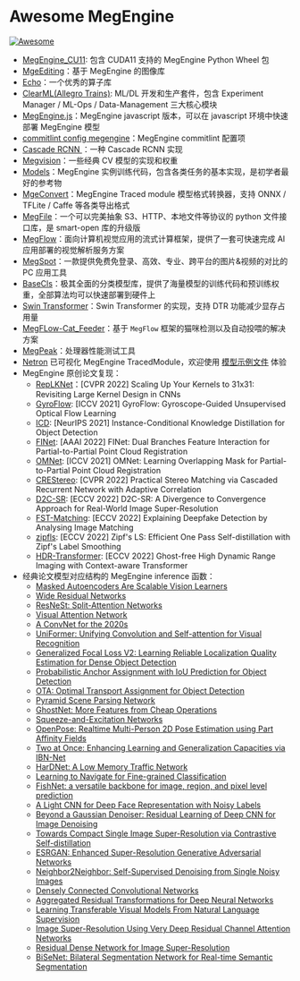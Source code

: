 # Awesome MegEngine

[![Awesome](https://awesome.re/badge.svg)](https://awesome.re)

* [MegEngine_CU11](https://github.com/Qsingle/MegEngine_CU11): 包含 CUDA11 支持的 MegEngine Python Wheel 包
* [MgeEditing](https://github.com/Feynman1999/MgeEditing)：基于 MegEngine 的图像库
* [Echo](https://github.com/digantamisra98/Echo)：一个优秀的算子库
* [ClearML(Allegro Trains)](https://github.com/allegroai/clearml): ML/DL 开发和生产套件，包含 Experiment Manager / ML-Ops / Data-Management 三大核心模块
* [MegEngine.js](https://www.npmjs.com/package/megenginejs)：MegEngine javascript 版本，可以在 javascript 环境中快速部署 MegEngine 模型
* [commitlint config megengine](https://www.npmjs.com/package/commitlint-config-megengine?activeTab=readme)：MegEngine commitlint 配置项
* [Cascade RCNN ](https://github.com/Antinomy20001/Megvii-AI-Traffic-Sign-Detection-Open-Source-Competition---Unofficial-2nd-Place-Solution)：一种 Cascade RCNN 实现
* [Megvision](https://github.com/Qsingle/Megvision)：一些经典 CV 模型的实现和权重
* [Models](https://github.com/MegEngine/Models)：MegEngine 实例训练代码，包含各类任务的基本实现，是初学者最好的参考物
* [MgeConvert](https://github.com/MegEngine/mgeconvert)：MegEngine Traced module 模型格式转换器，支持 ONNX / TFLite / Caffe 等各类导出格式
* [MegFile](https://github.com/megvii-research/megfile)：一个可以完美抽象 S3、HTTP、本地文件等协议的 python 文件接口库，是 smart-open 库的升级版
* [MegFlow](https://github.com/MegEngine/MegFlow)：面向计算机视觉应用的流式计算框架，提供了一套可快速完成 AI 应用部署的视觉解析服务方案
* [MegSpot](https://github.com/MegEngine/MegSpot)：一款提供免费免登录、高效、专业、跨平台的图片&视频的对比的 PC 应用工具
* [BaseCls](https://github.com/megvii-research/basecls)：极其全面的分类模型库，提供了海量模型的训练代码和预训练权重，全部算法均可以快速部署到硬件上
* [Swin Transformer](https://github.com/MegEngine/swin-transformer)：Swin Transformer 的实现，支持 DTR 功能减少显存占用量
* [MegFLow-Cat_Feeder](https://github.com/rcxxx/MegFlow/tree/master/flow-python/examples/cat_feeders)：基于 `MegFlow` 框架的猫咪检测以及自动投喂的解决方案
* [MegPeak](https://github.com/MegEngine/MegPeak)：处理器性能测试工具
*  [Netron]( https://netron.app/) 已可视化 MegEngine TracedModule，欢迎使用 [模型示例文件](https://data.megengine.org.cn/models/traced_shufflenet.tm) 体验
* MegEngine 原创论文复现：
    * [RepLKNet](https://github.com/MegEngine/RepLKNet)：[CVPR 2022] Scaling Up Your Kernels to 31x31: Revisiting Large Kernel Design in CNNs
    * [GyroFlow](https://github.com/MegEngine/GyroFlow): [ICCV 2021] GyroFlow: Gyroscope-Guided Unsupervised Optical Flow Learning
    * [ICD](https://github.com/MegEngine/ICD): [NeurIPS 2021] Instance-Conditional Knowledge Distillation for Object Detection
    * [FINet](https://github.com/MegEngine/FINet): [AAAI 2022] FINet: Dual Branches Feature Interaction for Partial-to-Partial Point Cloud Registration
    * [OMNet](https://github.com/MegEngine/OMNet): [ICCV 2021] OMNet: Learning Overlapping Mask for Partial-to-Partial Point Cloud Registration
    * [CREStereo](https://github.com/megvii-research/CREStereo): [CVPR 2022] Practical Stereo Matching via Cascaded Recurrent Network with Adaptive Correlation
    * [D2C-SR](https://github.com/megvii-research/D2C-SR): [ECCV 2022] D2C-SR: A Divergence to Convergence Approach for Real-World Image Super-Resolution
    * [FST-Matching](https://github.com/megvii-research/FST-Matching): [ECCV 2022] Explaining Deepfake Detection by Analysing Image Matching
    * [zipfls](https://github.com/megvii-research/zipfls): [ECCV 2022] Zipf's LS: Efficient One Pass Self-distillation with Zipf's Label Smoothing
    * [HDR-Transformer](https://github.com/megvii-research/HDR-Transformer): [ECCV 2022] Ghost-free High Dynamic Range Imaging with Context-aware Transformer
* 经典论文模型对应结构的 MegEngine inference 函数：
    * [Masked Autoencoders Are Scalable Vision Learners](https://github.com/Asthestarsfalll/MAE-MegEngine)
    * [Wide Residual Networks](https://github.com/zhaoqyu/WRN-MegEngine )
    * [ResNeSt: Split-Attention Networks](https://github.com/Asthestarsfalll/ResNeSt-MegEngine)
    * [Visual Attention Network](https://github.com/Asthestarsfalll/VAN-MegEngine)
    * [A ConvNet for the 2020s](https://github.com/Asthestarsfalll/ConvNeXt-MegEngine)
    * [UniFormer: Unifying Convolution and Self-attention for Visual Recognition](https://github.com/Asthestarsfalll/UniFormer-MegEngine)
    * [Generalized Focal Loss V2: Learning Reliable Localization Quality Estimation for Dense Object Detection](https://github.com/CV51GO/GFLv2_Megengine)
    * [Probabilistic Anchor Assignment with IoU Prediction for Object Detection](https://github.com/CV51GO/PAA_Megengine)
    * [OTA: Optimal Transport Assignment for Object Detection](https://github.com/CV51GO/OTA_Megengine)
    * [Pyramid Scene Parsing Network](https://github.com/Asthestarsfalll/PSPNet-MegEngine)
    * [GhostNet: More Features from Cheap Operations](https://github.com/CV51GO/GhostNet_Megengine)
    * [Squeeze-and-Excitation Networks ](https://github.com/Asthestarsfalll/SENet-MegEngine)
    * [OpenPose: Realtime Multi-Person 2D Pose Estimation using Part Affinity Fields](https://github.com/zhaoqyu/openpose-mge-pt)
    * [Two at Once: Enhancing Learning and Generalization Capacities via IBN-Net](https://github.com/Asthestarsfalll/IBNNet-MegEngine)
    * [HarDNet: A Low Memory Traffic Network](https://github.com/CV51GO/HarDNet_Megengine)
    * [Learning to Navigate for Fine-grained Classification](https://github.com/wwhio/megmodels)
    * [FishNet: a versatile backbone for image, region, and pixel level prediction](https://github.com/CV51GO/FishNet_Megengine)
    * [A Light CNN for Deep Face Representation with Noisy Labels](https://github.com/Asthestarsfalll/LightCNN-MegEngine)
    * [Beyond a Gaussian Denoiser: Residual Learning of Deep CNN for Image Denoising](https://github.com/wwhio/megmodels)
    * [Towards Compact Single Image Super-Resolution via Contrastive Self-distillation](https://github.com/wwhio/megmodels)
    * [ESRGAN: Enhanced Super-Resolution Generative Adversarial Networks](https://github.com/wwhio/megmodels)
    * [Neighbor2Neighbor: Self-Supervised Denoising from Single Noisy Images](https://github.com/wwhio/megmodels)
    * [Densely Connected Convolutional Networks](https://github.com/Asthestarsfalll/DenseNet-MegEngine)
    * [Aggregated Residual Transformations for Deep Neural Networks](https://github.com/zhaoqyu/ResNeXt-MGE)
    * [Learning Transferable Visual Models From Natural Language Supervision](https://github.com/Asthestarsfalll/CLIP-MegEngine)
    * [Image Super-Resolution Using Very Deep Residual Channel Attention Networks](https://github.com/wwhio/megmodels)
    * [Residual Dense Network for Image Super-Resolution](https://github.com/wwhio/megmodels.git)
    * [BiSeNet: Bilateral Segmentation Network for Real-time Semantic Segmentation](https://github.com/Asthestarsfalll/BiSeNet-MegEngine)
